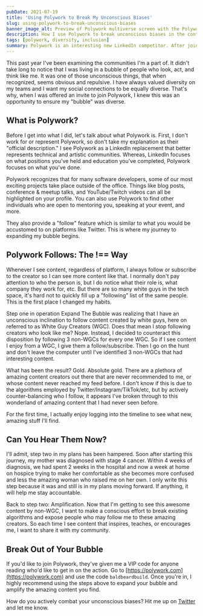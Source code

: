 ```yaml
---
pubDate: 2021-07-19
title: 'Using Polywork to Break My Unconscious Biases'
slug: using-polywork-to-break-unconscious-biases
banner_image_alt: Preview of Polywork multiverse screen with the Polywork logo overlayed.
description: How I use Polywork to break unconscious biases in the content creators I follow on social platforms.
tags: [polywork, diversity, inclusion]
summary: Polywork is an interesting new LinkedIn competitor. After joining, I wanted to ensure that my "bubble" included a diverse set of people. Here's how I did it.
---
```


This past year I've been examining the communities I'm a part of. It didn't take
long to notice that I was living in a bubble of people who look, act, and think
like me. It was one of those unconscious things, that when recognized, seems
obvious and repulsive. I have always valued diversity on my teams and I want
my social connections to be equally diverse. That's why, when I was offered an
invite to join Polywork, I knew this was an opportunity to ensure my "bubble"
was diverse.

<!--more-->

## What is Polywork?

Before I get into what I did, let's talk about what Polywork is. First, I don't
work for or represent Polywork, so don't take my explanation as their "official
description." I see Polywork as a LinkedIn replacement that better represents
technical and artistic communities. Whereas, LinkedIn focuses on what positions
you've held and education you've completed, Polywork focuses on what you've
done.

Polywork recognizes that for many software developers, some of our most exciting
projects take place outside of the office. Things like blog posts, conference
&amp; meetup talks, and YouTube/Twitch videos can all be highlighted on your
profile. You can also use Polywork to find other individuals who are open to
mentoring you, speaking at your event, and more.

They also provide a "follow" feature which is similar to what you would be
accustomed to on platforms like Twitter. This is where my journey to expanding
my bubble begins.

## Polywork Follows: The !== Way

Whenever I see content, regardless of platform, I always follow or subscribe to
the creator so I can see more content like that. I normally don't pay attention
to who the person is, but I do notice what their role is, what company they work
for, etc. But there are so many white guys in the tech space, it's hard not to
quickly fill up a "following" list of the same people. This is the first place
I changed my habits.

Step one in operation Expand The Bubble was realizing that I have an unconscious
inclination to follow content created by white guys, here on referred to as
White Guy Creators (WGC). Does that mean I stop following creators who look like
me? Nope. Instead, I decided to counteract this disposition by following 3
non-WGCs for every one WGC. So if I see content I enjoy from a WGC, I give them a
follow/subscribe. Then I go on the hunt and don't leave the computer until I've
identified 3 non-WGCs that had interesting content.

What has been the result? Gold. Absolute gold. There are a plethora of amazing
content creators out there that are never recommended to me, or whose content
never reached my feed before. I don't know if this is due to the algorithms
employed by Twitter/Instagram/TikTok/etc, but by actively counter-balancing
who I follow, it appears I've broken through to this wonderland of amazing
content that I had never seen before.

For the first time, I actually enjoy logging into the timeline to see what new,
amazing stuff I'll find.

## Can You Hear Them Now?

I'll admit, step two in my plans has been hampered. Soon after starting this
journey, my mother was diagnosed with stage 4 cancer. Within 4 weeks of diagnosis,
we had spent 2 weeks in the hospital and now a week at home on hospice trying
to make her comfortable as she becomes more confused and less the amazing woman
who raised me on her own. I only write this step because it was and still is in
my plans moving forward. If anything, it will help me stay accountable.

Back to step two: Amplification. Now that I'm getting to see this awesome
content by non-WGC, I want to make a conscious effort to break existing
algorithms and expose people who may follow me to these amazing creators.
So each time I see content that inspires, teaches, or encourages me, I want
to share it with my community.

## Break Out of Your Bubble

If you'd like to join Polywork, they've given me a VIP code for anyone reading
who'd like to get in on the action. Go to
[https://polywork.com](https://polywork.com) and use the code `baldbeardbuild`.
Once you're in, I highly recommend using the steps above to expand your bubble
and amplify the amazing content you find.

How do you actively combat your unconscious biases? Hit me up on
[Twitter](https://twitter.com/baldbeardbuild) and let me know.
